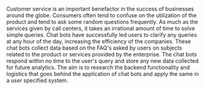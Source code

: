 Customer service is an important benefactor in the success of businesses around the globe. Consumers often tend to confuse on the utilization of the product and tend to ask some random questions frequently. As much as the services given by call centers, it takes an irrational amount of time to solve simple queries. Chat bots have successfully led users to clarify any queries at any hour of the day, increasing the efficiency of the companies. These chat bots collect data based on the FAQ's asked by users on subjects related to the product or services provided by the enterprise. The chat bots respond within no time to the user's query and store any new data collected for future analytics. The aim is to research the backend functionality and logistics that goes behind the application of chat bots and apply the same in a user specified system.
